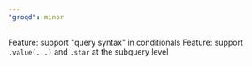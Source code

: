 ```yaml
---
"groqd": minor
---
```


Feature: support "query syntax" in conditionals
Feature: support `.value(...)` and `.star` at the subquery level
